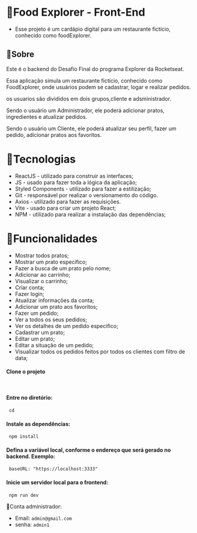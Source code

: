 # 🍔Food Explorer - Front-End

* Esse projeto é um cardápio digital para um restaurante fictício, conhecido como foodExplorer.
  
## 💬Sobre

Este é o backend do Desafio Final do programa Explorer da Rocketseat.

Essa aplicação simula um restaurante fictício, conhecido como FoodExplorer, onde usuários podem se cadastrar, logar e realizar pedidos.

os usuarios são divididos em dois grupos,cliente e adsministrador.

Sendo o usuário um Administrador, ele poderá adicionar pratos, ingredientes e atualizar pedidos.

Sendo o usuário um Cliente, ele poderá atualizar seu perfil, fazer um pedido, adicionar pratos aos favoritos.

# 📝Tecnologias

* ReactJS - utilizado para construir as interfaces;
* JS - usado para fazer toda a lógica da aplicação;
* Styled Components - utilizado para fazer a estilização;
* Git - responsável por realizar o versionamento do código.
* Axios - utilizado para fazer as requisições.
* Vite - usado para criar um projeto React;
* NPM - utilizado para realizar a instalação das dependências;

# 🔨Funcionalidades

* Mostrar todos pratos;
* Mostrar um prato especifico;
* Fazer a busca de um prato pelo nome;
* Adicionar ao carrinho;
* Visualizar o carrinho;
* Criar conta;
* Fazer login;
* Atualizar informações da conta;
* Adicionar um prato aos favoritos;
* Fazer um pedido;
* Ver a todos os seus pedidos;
* Ver os detalhes de um pedido especifico;
* Cadastrar um prato;
* Editar um prato;
* Editar a situação de um pedido;
* Visualizar todos os pedidos feitos por todos os clientes com filtro de data;

#### Clone o projeto
` 
`

#### Entre no diretório:

` 
cd 
`

#### Instale as dependências:
` 
npm install 
`

#### Defina a variável local, conforme o endereço que será gerado no backend. Exemplo:

` 
baseURL: "https://localhost:3333"
`

#### Inicie um servidor local para o frontend:
` 
npm run dev
`

🔑Conta administrador:
* Email: 
`
admin@gmail.com
`
* senha: 
`
admin1
`
